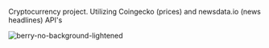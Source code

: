 Cryptocurrency project. Utilizing Coingecko (prices) and newsdata.io (news headlines) API's

![berry-no-background-lightened](https://user-images.githubusercontent.com/57599008/204283590-640c870a-7445-4ee8-aa60-9f08a46fceac.png)


